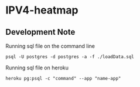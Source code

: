 # IPV4-heatmap

## Development Note
Running sql file on the command line
```shell
psql -U postgres -d postgres -a -f ./loadData.sql
```
Running sql file on heroku
```shell
heroku pg:psql -c "command" --app "name-app"
```
